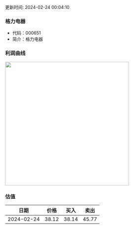
更新时间: 2024-02-24 00:04:10
### 格力电器
* 代码：000651
* 简介：格力电器

### 利润曲线

<img src="https://quickchart.io/chart?c=%7B%22type%22:%20%22line%22%2C%20%22data%22:%20%7B%22labels%22:%20%5B%2721%27%2C%20%2722%27%2C%20%2723%27%5D%2C%20%22datasets%22:%20%5B%7B%22label%22:%20%22%E5%BD%92%E6%AF%8D%E5%87%80%E5%88%A9%E6%B6%A6%22%2C%20%22data%22:%20%5B221.75%2C%20230.64%2C%20245.07%5D%7D%5D%7D%7D" style="width: 400px; height: auto;">

### 估值

|    日期    |    价格    |    买入    |    卖出    |    
|:------------:|:------------:|:------------:|:------------:|
|2024-02-24|38.12|38.14|45.77|
